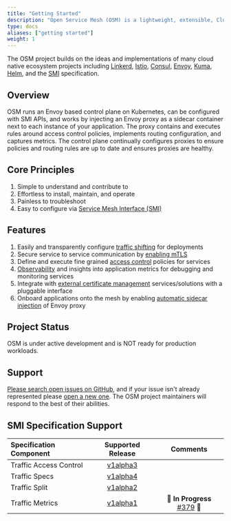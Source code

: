```yaml
---
title: "Getting Started"
description: "Open Service Mesh (OSM) is a lightweight, extensible, Cloud Native service mesh that allows users to uniformly manage, secure, and get out-of-the-box observability features for highly dynamic microservice environments."
type: docs
aliases: ["getting started"]
weight: 1
---
```


The OSM project builds on the ideas and implementations of many cloud native ecosystem projects including [Linkerd](https://github.com/linkerd/linkerd), [Istio](https://github.com/istio/istio), [Consul](https://github.com/hashicorp/consul), [Envoy](https://github.com/envoyproxy/envoy), [Kuma](https://github.com/kumahq/kuma), [Helm](https://github.com/helm/helm), and the [SMI](https://github.com/servicemeshinterface/smi-spec) specification.

## Overview

OSM runs an Envoy based control plane on Kubernetes, can be configured with SMI APIs, and works by injecting an Envoy proxy as a sidecar container next to each instance of your application. The proxy contains and executes rules around access control policies, implements routing configuration, and captures metrics. The control plane continually configures proxies to ensure policies and routing rules are up to date and ensures proxies are healthy.

## Core Principles

1. Simple to understand and contribute to
1. Effortless to install, maintain, and operate
1. Painless to troubleshoot
1. Easy to configure via [Service Mesh Interface (SMI)](https://github.com/servicemeshinterface/smi-spec/blob/master/SPEC_LATEST_STABLE.md)

## Features

1. Easily and transparently configure [traffic shifting](https://github.com/servicemeshinterface/smi-spec/blob/v0.6.0/apis/traffic-split/v1alpha2/traffic-split.md) for deployments
1. Secure service to service communication by [enabling mTLS](https://github.com/openservicemesh/osm/blob/main/docs/patterns/certificates.md)
1. Define and execute fine grained [access control](https://github.com/servicemeshinterface/smi-spec/blob/v0.6.0/apis/traffic-access/v1alpha3/traffic-access.md) policies for services
1. [Observability](https://github.com/openservicemesh/osm/blob/main/docs/patterns/observability/README.md) and insights into application metrics for debugging and monitoring services
1. Integrate with [external certificate management](https://github.com/openservicemesh/osm/blob/main/docs/patterns/certificates.md) services/solutions with a pluggable interface
1. Onboard applications onto the mesh by enabling [automatic sidecar injection](https://github.com/openservicemesh/osm/blob/main/docs/patterns/sidecar_injection.md) of Envoy proxy

## Project Status

OSM is under active development and is NOT ready for production workloads.

## Support

[Please search open issues on GitHub](https://github.com/openservicemesh/osm/issues), and if your issue isn't already represented please [open a new one](https://github.com/openservicemesh/osm/issues/new/choose). The OSM project maintainers will respond to the best of their abilities.

## SMI Specification Support

| Specification Component |                                                     Supported Release                                                     |                                    Comments                                     |
| :---------------------- | :-----------------------------------------------------------------------------------------------------------------------: | :-----------------------------------------------------------------------------: |
| Traffic Access Control  |  [v1alpha3](https://github.com/servicemeshinterface/smi-spec/blob/v0.6.0/apis/traffic-access/v1alpha3/traffic-access.md)  |                                                                                 |
| Traffic Specs           |   [v1alpha4](https://github.com/servicemeshinterface/smi-spec/blob/v0.6.0/apis/traffic-specs/v1alpha4/traffic-specs.md)   |                                                                                 |
| Traffic Split           |   [v1alpha2](https://github.com/servicemeshinterface/smi-spec/blob/v0.6.0/apis/traffic-split/v1alpha2/traffic-split.md)   |                                                                                 |
| Traffic Metrics         | [v1alpha1](https://github.com/servicemeshinterface/smi-spec/blob/v0.6.0/apis/traffic-metrics/v1alpha1/traffic-metrics.md) | 🚧 **In Progress** [#379](https://github.com/openservicemesh/osm/issues/379) 🚧 |
